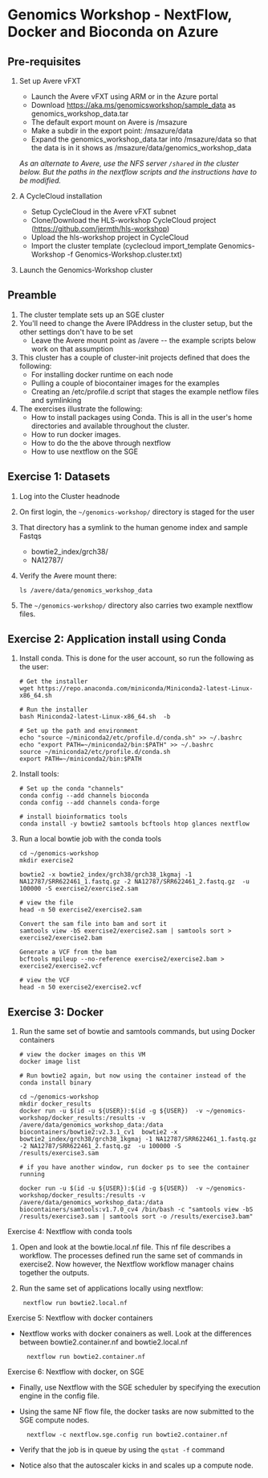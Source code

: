 # Genomics Workshop - NextFlow, Docker and Bioconda on Azure


## Pre-requisites
1. Set up Avere vFXT
    - Launch the Avere vFXT using ARM or in the Azure portal
    - Download https://aka.ms/genomicsworkshop/sample_data as genomics_workshop_data.tar
    - The default export mount on Avere is /msazure
    - Make a subdir in the export point: /msazure/data
    - Expand the genomics_workshop_data.tar into /msazure/data so that the data is in it shows as /msazure/data/genomics_workshop_data

    _As an alternate to Avere, use the NFS server `/shared` in the cluster below. But the paths in the nextflow scripts and the instructions have to be modified._

2. A CycleCloud installation

    - Setup CycleCloud in the Avere vFXT subnet
    - Clone/Download the HLS-workshop CycleCloud project (https://github.com/jermth/hls-workshop)
    - Upload the hls-workshop project in CycleCloud
    - Import the cluster template (cyclecloud import_template Genomics-Workshop -f Genomics-Workshop.cluster.txt)

3. Launch the Genomics-Workshop cluster

## Preamble

 1. The cluster template sets up an SGE cluster
 2. You'll need to change the Avere IPAddress in the cluster setup, but the other settings don't have to be set
    - Leave the Avere mount point as /avere -- the example scripts below work on that assumption
 3. This cluster has a couple of cluster-init projects defined that does the following:
    - For installing docker runtime on each node
    - Pulling a couple of biocontainer images for the examples
    - Creating an /etc/profile.d script that stages the example netflow files and symlinking
 4. The exercises illustrate the following:
    - How to install packages using Conda. This is all in the user's home directories and available throughout the cluster.
    - How to run docker images.
    - How to do the the above through nextflow
    - How to use nextflow on the SGE

	
## Exercise 1: Datasets 

 1. Log into the Cluster headnode
 2. On first login, the `~/genomics-workshop/` directory is staged for the user
 3. That directory has a symlink to the human genome index and sample Fastqs
    - bowtie2_index/grch38/
    - NA12787/
 4. Verify the Avere mount there: 

        ls /avere/data/genomics_workshop_data
 6. The `~/genomics-workshop/` directory also carries two example nextflow files.

## Exercise 2: Application install using Conda

1. Install conda. This is done for the user account, so run the following as the user:

    ```
    # Get the installer
    wget https://repo.anaconda.com/miniconda/Miniconda2-latest-Linux-x86_64.sh

    # Run the installer
    bash Miniconda2-latest-Linux-x86_64.sh  -b

    # Set up the path and environment
    echo "source ~/miniconda2/etc/profile.d/conda.sh" >> ~/.bashrc
    echo "export PATH=~/miniconda2/bin:$PATH" >> ~/.bashrc
    source ~/miniconda2/etc/profile.d/conda.sh
    export PATH=~/miniconda2/bin:$PATH
    ```

2. Install tools:

    ```
    # Set up the conda "channels"
    conda config --add channels bioconda
    conda config --add channels conda-forge

    # install bioinformatics tools
    conda install -y bowtie2 samtools bcftools htop glances nextflow
    ```

3. Run a local bowtie job with the conda tools

    ```
    cd ~/genomics-workshop
    mkdir exercise2

    bowtie2 -x bowtie2_index/grch38/grch38_1kgmaj -1 NA12787/SRR622461_1.fastq.gz -2 NA12787/SRR622461_2.fastq.gz  -u 100000 -S exercise2/exercise2.sam

    # view the file
    head -n 50 exercise2/exercise2.sam

    Convert the sam file into bam and sort it
    samtools view -bS exercise2/exercise2.sam | samtools sort > exercise2/exercise2.bam

    Generate a VCF from the bam
    bcftools mpileup --no-reference exercise2/exercise2.bam > exercise2/exercise2.vcf

    # view the VCF
    head -n 50 exercise2/exercise2.vcf
    ```

## Exercise 3: Docker
1. Run the same set of bowtie and samtools commands, but using Docker containers

    ```
    # view the docker images on this VM
    docker image list

    # Run bowtie2 again, but now using the container instead of the conda install binary

    cd ~/genomics-workshop
    mkdir docker_results
    docker run -u $(id -u ${USER}):$(id -g ${USER})  -v ~/genomics-workshop/docker_results:/results -v /avere/data/genomics_workshop_data:/data biocontainers/bowtie2:v2.3.1_cv1  bowtie2 -x bowtie2_index/grch38/grch38_1kgmaj -1 NA12787/SRR622461_1.fastq.gz -2 NA12787/SRR622461_2.fastq.gz  -u 100000 -S /results/exercise3.sam

    # if you have another window, run docker ps to see the container running

    docker run -u $(id -u ${USER}):$(id -g ${USER})  -v ~/genomics-workshop/docker_results:/results -v /avere/data/genomics_workshop_data:/data biocontainers/samtools:v1.7.0_cv4 /bin/bash -c "samtools view -bS /results/exercise3.sam | samtools sort -o /results/exercise3.bam"
    ```

Exercise 4: Nextflow with conda tools
1. Open and look at the bowtie.local.nf file. This nf file describes a workflow. The processes defined run the same set of commands in exercise2. Now however, the Nextflow workflow manager chains together the outputs.

2. Run the same set of applications locally using nextflow:
	
        nextflow run bowtie2.local.nf

Exercise 5: Nextflow with docker containers
- Nextflow works with docker conainers as well. Look at the differences between bowtie2.container.nf and bowtie2.local.nf

        nextflow run bowtie2.container.nf

Exercise 6: Nextflow with docker, on SGE
- Finally, use Nextflow with the SGE scheduler by specifying the execution engine in the config file. 
- Using the same NF flow file, the docker tasks are now submitted to the SGE compute nodes. 

        nextflow -c nextflow.sge.config run bowtie2.container.nf
- Verify that the job is in queue by using the `qstat -f` command
- Notice also that the autoscaler kicks in and scales up a compute node.
